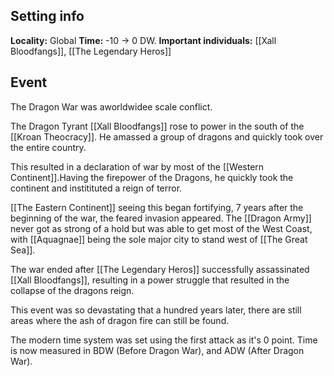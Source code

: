 ## Setting info
**Locality:** Global
**Time:** -10 -> 0 DW.
**Important individuals:**  [[Xall Bloodfangs]], [[The Legendary Heros]]

## Event 

The Dragon War was aworldwidee scale conflict.

The Dragon Tyrant [[Xall Bloodfangs]] rose to power in the south of the [[Kroan Theocracy]]. He amassed a group of dragons and quickly  took over the entire country. 

This resulted in a declaration of war by most of the [[Western Continent]].Having the firepower of the Dragons, he quickly took the continent and institituted a reign of terror.

[[The Eastern Continent]] seeing this began fortifying, 7 years after the beginning of the war, the feared invasion appeared. The [[Dragon Army]] never got as strong of a hold but was able to get most of the West Coast, with [[Aquagnae]] being the sole major city to stand west of [[The Great Sea]].

The war ended after [[The Legendary Heros]] successfully assassinated [[Xall Bloodfangs]], resulting in a power struggle that resulted in the collapse of the dragons reign.

This event was so devastating that a hundred years later, there are still areas where the ash of dragon fire can still be found.

The modern time system was set using the first attack as it's 0 point. Time is now measured in BDW (Before Dragon War), and ADW (After Dragon War).

